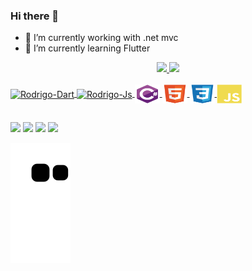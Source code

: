 ### Hi there 👋

- 🔭 I’m currently working with .net mvc
- 🌱 I’m currently learning Flutter

<div align="center">
  <a href="https://github.com/rodrigolima96">
  <img height="170em" src="https://github-readme-stats.vercel.app/api?username=rodrigolima96&show_icons=true&theme=midnight-purple&include_all_commits=true&count_private=true"/>
  <img height="170em" src="https://github-readme-stats.vercel.app/api/top-langs/?username=rodrigolima96&layout=compact&langs_count=7&theme=midnight-purple"/>
</div>
  
  
<div style="display: inline_block"><br>
  <img align="center" alt="Rodrigo-Dart" height="30" width="40" src="https://cdn.jsdelivr.net/gh/devicons/devicon/icons/dart/dart-original.svg">
  <img align="center" alt="Rodrigo-Js" height="30" width="40" src="https://cdn.jsdelivr.net/gh/devicons/devicon/icons/flutter/flutter-original.svg">
  <img align="center" alt="Rodrigo-Csharp" height="30" width="40" src="https://raw.githubusercontent.com/devicons/devicon/master/icons/csharp/csharp-original.svg">
  <img align="center" alt="Rodrigo-HTML" height="30" width="40" src="https://raw.githubusercontent.com/devicons/devicon/master/icons/html5/html5-original.svg">
  <img align="center" alt="Rodrigo-CSS" height="30" width="40" src="https://raw.githubusercontent.com/devicons/devicon/master/icons/css3/css3-original.svg">
  <img align="center" alt="Rodrigo-Js" height="30" width="40" src="https://raw.githubusercontent.com/devicons/devicon/master/icons/javascript/javascript-plain.svg">

</div>
  
  ##
 
<div> 
    <a href="https://www.linkedin.com/in/rodrigo-lima96" target="_blank"><img src="https://img.shields.io/badge/-LinkedIn-%230077B5?style=for-the-badge&logo=linkedin&logoColor=white" target="_blank"></a> 
   <a href = "mailto:rodrigolima9657@gmail.com"><img src="https://img.shields.io/badge/-Gmail-%23333?style=for-the-badge&logo=gmail&logoColor=white" target="_blank"></a>
   <a href = "https://twitter.com/RodrigoLima96"><img src="https://img.shields.io/badge/Twitter-1DA1F2?style=for-the-badge&logo=twitter&logoColor=white" target="_blank"></a>
   <a href = "https://www.instagram.com/rodrigolimask8/"><img src="https://img.shields.io/badge/Instagram-E4405F?style=for-the-badge&logo=instagram&logoColor=white" target="_blank"></a>
 
 
  ![github contribution grid snake animation](https://raw.githubusercontent.com/rodrigolima96/rodrigolima96/output/github-contribution-grid-snake.svg)

 
</div>
